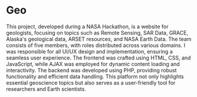 # Geo
This project, developed during a NASA Hackathon, is a website for geologists, focusing on topics such as Remote Sensing, SAR Data, GRACE, Alaska's geological data, ARSET resources, and NASA Earth Data. The team consists of five members, with roles distributed across various domains. I was responsible for all UI/UX design and implementation, ensuring a seamless user experience. The frontend was crafted using HTML, CSS, and JavaScript, while AJAX was employed for dynamic content loading and interactivity. The backend was developed using PHP, providing robust functionality and efficient data handling. This platform not only highlights essential geoscience topics but also serves as a user-friendly tool for researchers and Earth scientists.
